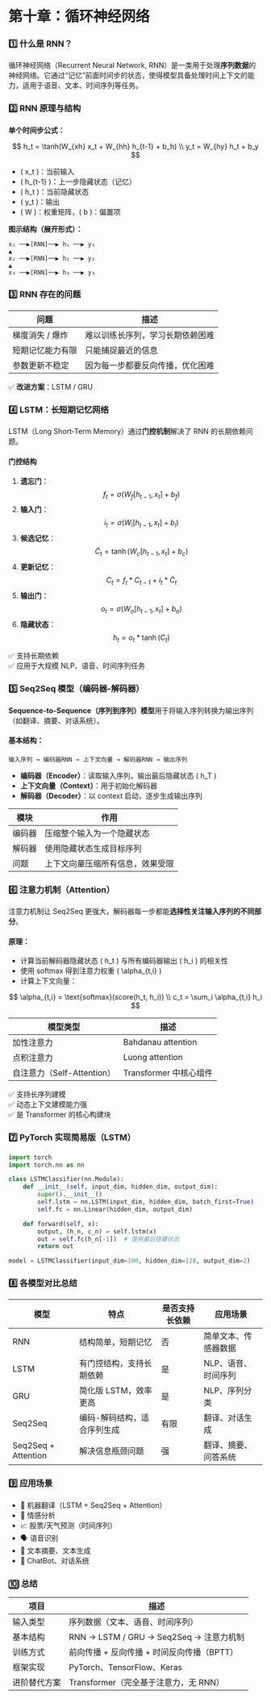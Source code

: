 # 第十章：循环神经网络

### 1️⃣ 什么是 RNN？

循环神经网络（Recurrent Neural Network, RNN）是一类用于处理**序列数据**的神经网络。它通过“记忆”前面时间步的状态，使得模型具备处理时间上下文的能力，适用于语音、文本、时间序列等任务。


### 2️⃣ RNN 原理与结构

**单个时间步公式：**

$$
h_t = \tanh(W_{xh} x_t + W_{hh} h_{t-1} + b_h) \\
y_t = W_{hy} h_t + b_y
$$

- \( x_t \)：当前输入  
- \( h_{t-1} \)：上一步隐藏状态（记忆）  
- \( h_t \)：当前隐藏状态  
- \( y_t \)：输出  
- \( W \)：权重矩阵，\( b \)：偏置项  

**图示结构（展开形式）：**

```text
x₁ ──▶[RNN]──▶ h₁ ──▶ y₁
▲
x₂ ──▶[RNN]──▶ h₂ ──▶ y₂
▲
x₃ ──▶[RNN]──▶ h₃ ──▶ y₃
```

###  3️⃣ RNN 存在的问题

| 问题                | 描述                                     |
|---------------------|------------------------------------------|
| 梯度消失 / 爆炸     | 难以训练长序列，学习长期依赖困难         |
| 短期记忆能力有限    | 只能捕捉最近的信息                       |
| 参数更新不稳定      | 因为每一步都要反向传播，优化困难         |

✅ **改进方案**：LSTM / GRU

###  4️⃣ LSTM：长短期记忆网络


LSTM（Long Short-Term Memory）通过**门控机制**解决了 RNN 的长期依赖问题。

#### 门控结构

1. **遗忘门**：  
   $$ f_t = \sigma(W_f [h_{t-1}, x_t] + b_f) $$
2. **输入门**：  
   $$ i_t = \sigma(W_i [h_{t-1}, x_t] + b_i) $$
3. **候选记忆**：  
   $$ \tilde{C}_t = \tanh(W_c [h_{t-1}, x_t] + b_c) $$
4. **更新记忆**：  
   $$ C_t = f_t * C_{t-1} + i_t * \tilde{C}_t $$
5. **输出门**：  
   $$ o_t = \sigma(W_o [h_{t-1}, x_t] + b_o) $$
6. **隐藏状态**：  
   $$ h_t = o_t * \tanh(C_t) $$

✅ 支持长期依赖  
✅ 应用于大规模 NLP、语音、时间序列任务


### 5️⃣ Seq2Seq 模型（编码器-解码器）

**Sequence-to-Sequence（序列到序列）模型**用于将输入序列转换为输出序列（如翻译、摘要、对话系统）。

#### 基本结构：

```text
输入序列 → 编码器RNN → 上下文向量 → 解码器RNN → 输出序列
```

- **编码器（Encoder）**：读取输入序列，输出最后隐藏状态 \( h_T \)
- **上下文向量（Context）**：用于初始化解码器
- **解码器（Decoder）**：以 context 启动，逐步生成输出序列

| 模块     | 作用                             |
|----------|----------------------------------|
| 编码器   | 压缩整个输入为一个隐藏状态       |
| 解码器   | 使用隐藏状态生成目标序列         |
| 问题     | 上下文向量压缩所有信息，效果受限 |


###  6️⃣ 注意力机制（Attention）

注意力机制让 Seq2Seq 更强大，解码器每一步都能**选择性关注输入序列的不同部分**。

#### 原理：

- 计算当前解码器隐藏状态 \( h_t \) 与所有编码器输出 \( h_i \) 的相关性
- 使用 softmax 得到注意力权重 \( \alpha_{t,i} \)
- 计算上下文向量：

$$
\alpha_{t,i} = \text{softmax}(score(h_t, h_i)) \\
c_t = \sum_i \alpha_{t,i} h_i
$$

| 模型类型         | 描述                              |
|------------------|-----------------------------------|
| 加性注意力       | Bahdanau attention                |
| 点积注意力       | Luong attention                   |
| 自注意力（Self-Attention） | Transformer 中核心组件 |

✅ 支持长序列建模  
✅ 动态上下文建模能力强  
✅ 是 Transformer 的核心构建块


### 7️⃣ PyTorch 实现简易版（LSTM）

```python
import torch
import torch.nn as nn

class LSTMClassifier(nn.Module):
    def __init__(self, input_dim, hidden_dim, output_dim):
        super().__init__()
        self.lstm = nn.LSTM(input_dim, hidden_dim, batch_first=True)
        self.fc = nn.Linear(hidden_dim, output_dim)

    def forward(self, x):
        output, (h_n, c_n) = self.lstm(x)
        out = self.fc(h_n[-1])  # 使用最后隐藏状态
        return out

model = LSTMClassifier(input_dim=100, hidden_dim=128, output_dim=2)
```

### 8️⃣ 各模型对比总结

| 模型       | 特点                                | 是否支持长依赖 | 应用场景              |
|------------|-------------------------------------|----------------|-----------------------|
| RNN        | 结构简单，短期记忆                  | 否             | 简单文本、传感器数据  |
| LSTM       | 有门控结构，支持长期依赖            | 是             | NLP、语音、时间序列   |
| GRU        | 简化版 LSTM，效率更高               | 是             | NLP、序列分类         |
| Seq2Seq    | 编码-解码结构，适合序列生成         | 有限           | 翻译、对话生成        |
| Seq2Seq + Attention | 解决信息瓶颈问题          | 强             | 翻译、摘要、问答系统  |

### 9️⃣ 应用场景

- 📖 机器翻译（LSTM + Seq2Seq + Attention）
- 🧠 情感分析
- 📈 股票/天气预测（时间序列）
- 🗣️ 语音识别
- 📝 文本摘要、文本生成
- 💬 ChatBot、对话系统

###  🔟 总结

| 项目             | 描述                                               |
|------------------|----------------------------------------------------|
| 输入类型         | 序列数据（文本、语音、时间序列）                  |
| 基本结构         | RNN → LSTM / GRU → Seq2Seq → 注意力机制            |
| 训练方式         | 前向传播 + 反向传播 + 时间反向传播（BPTT）        |
| 框架实现         | PyTorch、TensorFlow、Keras                         |
| 进阶替代方案     | Transformer（完全基于注意力，无 RNN）             |

